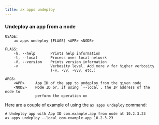 ```yaml
---
title: ax apps undeploy
---
```


### Undeploy an app from a node

```
USAGE:
    ax apps undeploy [FLAGS] <APP> <NODE>

FLAGS:
    -h, --help       Prints help information
    -l, --local      Process over local network
    -V, --version    Prints version information
    -v               Verbosity level. Add more v for higher verbosity
                     (-v, -vv, -vvv, etc.)

ARGS:
    <APP>     App ID of the app to undeploy from the given node
    <NODE>    Node ID or, if using `--local`, the IP address of the node to
              perform the operation on
```

Here are a couple of example of using the `ax apps undeploy` command:

```
# Undeploy app with App ID com.example.app from node at 10.2.3.23
ax apps undeploy --local com.example.app 10.2.3.23
```
